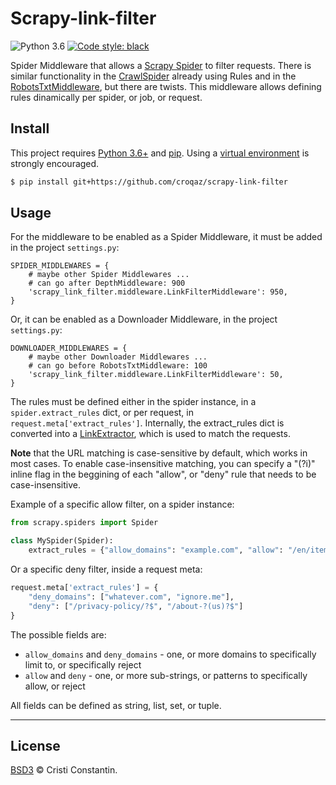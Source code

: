 # Scrapy-link-filter

![Python 3.6](https://img.shields.io/badge/python-3.6-blue.svg) [![Code style: black](https://img.shields.io/badge/code%20style-black-000000.svg)](https://github.com/ambv/black)

Spider Middleware that allows a [Scrapy Spider](https://scrapy.readthedocs.io/en/latest/topics/spiders.html) to filter requests.
There is similar functionality in the [CrawlSpider](https://scrapy.readthedocs.io/en/latest/topics/spiders.html#crawlspider) already using Rules and in the [RobotsTxtMiddleware](https://scrapy.readthedocs.io/en/latest/topics/downloader-middleware.html#module-scrapy.downloadermiddlewares.robotstxt), but there are twists.
This middleware allows defining rules dinamically per spider, or job, or request.


## Install

This project requires [Python 3.6+](https://www.python.org/) and [pip](https://pip.pypa.io/). Using a [virtual environment](https://virtualenv.pypa.io/) is strongly encouraged.

```sh
$ pip install git+https://github.com/croqaz/scrapy-link-filter
```


## Usage

For the middleware to be enabled as a Spider Middleware, it must be added in the project `settings.py`:

```
SPIDER_MIDDLEWARES = {
    # maybe other Spider Middlewares ...
    # can go after DepthMiddleware: 900
    'scrapy_link_filter.middleware.LinkFilterMiddleware': 950,
}
```

Or, it can be enabled as a Downloader Middleware, in the project `settings.py`:

```
DOWNLOADER_MIDDLEWARES = {
    # maybe other Downloader Middlewares ...
    # can go before RobotsTxtMiddleware: 100
    'scrapy_link_filter.middleware.LinkFilterMiddleware': 50,
}
```

The rules must be defined either in the spider instance, in a `spider.extract_rules` dict, or per request, in `request.meta['extract_rules']`.
Internally, the extract_rules dict is converted into a [LinkExtractor](https://docs.scrapy.org/en/latest/topics/link-extractors.html), which is used to match the requests.

**Note** that the URL matching is case-sensitive by default, which works in most cases. To enable case-insensitive matching, you can specify a "(?i)" inline flag in the beggining of each "allow", or "deny" rule that needs to be case-insensitive.


Example of a specific allow filter, on a spider instance:

```py
from scrapy.spiders import Spider

class MySpider(Spider):
    extract_rules = {"allow_domains": "example.com", "allow": "/en/items/"}
```

Or a specific deny filter, inside a request meta:

```py
request.meta['extract_rules'] = {
    "deny_domains": ["whatever.com", "ignore.me"],
    "deny": ["/privacy-policy/?$", "/about-?(us)?$"]
}
```

The possible fields are:
* `allow_domains` and `deny_domains` - one, or more domains to specifically limit to, or specifically reject
* `allow` and `deny` - one, or more sub-strings, or patterns to specifically allow, or reject

All fields can be defined as string, list, set, or tuple.

-----

## License

[BSD3](LICENSE) © Cristi Constantin.
